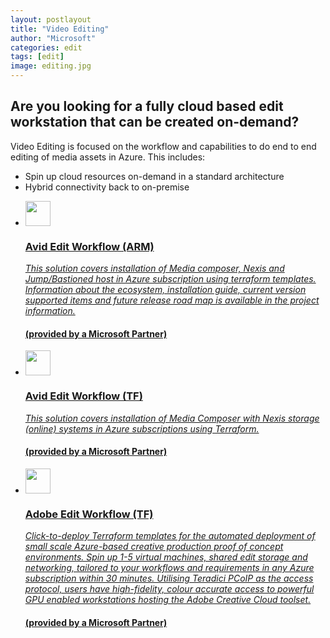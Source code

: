 ```yaml
---
layout: postlayout
title: "Video Editing"
author: "Microsoft"
categories: edit
tags: [edit]
image: editing.jpg
---
```


<div class="featured-image topic-box">
    <h2>Are you looking for a fully cloud based edit workstation that can be created on-demand?</h2>
    <span>
    Video Editing is focused on the workflow and capabilities to do end to end editing of media assets in Azure. This includes:
    </span>
    <ul>
        <li>Spin up cloud resources on-demand in a standard architecture</li>
        <li>Hybrid connectivity back to on-premise</li>
    </ul>
</div>

<ul class="card-grid card-grid-2x3">
    <li class="card card-position">
       <a href="https://github.com/avid-technology/VideoEditorialInTheCloud/tree/master/Avid_Edit_In_The_Cloud_Arm">
        <div class=""><img src="{{ site.github.url }}/assets/img/azure.png" height="40" width="40" /></div>
            <div class="">
                <h3>Avid Edit Workflow (ARM)</h3>
            </div>
            <div class="hover-info">
                <i>This solution covers installation of Media composer, Nexis and Jump/Bastioned host in Azure subscription using terraform templates. Information about the ecosystem, installation guide, current version supported items and future release road map is available in the project information.</i>
                <br>
                <h4>(provided by a Microsoft Partner)</h4>
            </div>
        </a>
    </li>
    <li class="card card-position">
        <a href="https://github.com/avid-technology/VideoEditorialInTheCloud/tree/master/Avid_Edit_In_The_Cloud_Terraform">
            <div class=""><img src="{{ site.github.url }}/assets/img/terraform.png" height="40" width="40" /></div>
            <div class="">
                <h3>Avid Edit Workflow (TF)</h3>
            </div>
            <div class ="hover-info">
                <i>This solution covers installation of Media Composer with Nexis storage (online) systems in Azure subscriptions using Terraform.</i>
                <br>
                <h4>(provided by a Microsoft Partner)</h4>
            </div>
        </a>
    </li>
    <li class="card card-position">
        <a href="https://github.com/AzEditorialWkGrp/VDI">
            <div class=""><img src="{{ site.github.url }}/assets/img/terraform.png" height="40" width="40" /></div>
            <div class="">
                <h3>Adobe Edit Workflow (TF)</h3>
            </div>
            <div class ="hover-info">
                <i>Click-to-deploy Terraform templates for the automated deployment of small scale Azure-based creative production proof of concept environments. Spin up 1-5 virtual machines, shared edit storage and networking, tailored to your workflows and requirements in any Azure subscription within 30 minutes. Utilising Teradici PCoIP as the access protocol, users have high-fidelity, colour accurate access to powerful GPU enabled workstations hosting the Adobe Creative Cloud toolset.</i>
                <br>
                <h4>(provided by a Microsoft Partner)</h4>
            </div>
        </a>
    </li>
<ul>